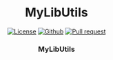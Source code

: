 <h1 align="center">
    MyLibUtils
</h1>

<p align="center">
    <a href="ID"><img alt="License" src="https://img.shields.io/badge/License-Apache%202.0-blue.svg"></a>
    <a href="https://github.com/utsmannn"><img alt="Github" src="https://img.shields.io/github/followers/utsmannn?label=follow&style=social"></a>
    <a href="https://github.com/gzeinnumer/hiya-hiya-hiya/pulls"><img alt="Pull request" src="https://img.shields.io/badge/Version-0.0.1-brightgreen.svg?style=flat"></a>
    <h3 align="center">MyLibUtils</h3>
</p>